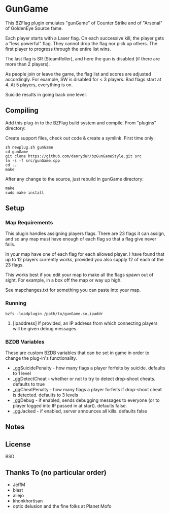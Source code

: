 # GunGame

This BZFlag plugin emulates "gunGame" of Counter Strike and of "Arsenal" of GoldenEye Source fame.

Each player starts with a Laser flag.  On each successive kill, the player gets a "less powerful" flag.  They cannot drop the flag nor pick up others.
The first player to progress through the entire list wins.

The last flag is SR (SteamRoller), and here the gun is disabled (if there are more than 2 players).

As people join or leave the game, the flag list and scores are adjusted accordingly.  For example, SW is disabled for < 3 players.  Bad flags start at 4. At 5
players, everything is on.

Suicide results in going back one level.

## Compiling
Add this plug-in to the BZFlag build system and compile.  From "plugins" directory:

Create support files, check out code & create a symlink.  First time only:

    sh newplug.sh gunGame
    cd gunGame
    git clone https://github.com/danryder/bzGunGameStyle.git src
    ln -s -f src/gunGame.cpp
    cd ..
    make
    
After any change to the source, just rebuild in gunGame directory:

    make
    sudo make install
    
## Setup

### Map Requirements
This plugin handles assigning players flags.  There are 23 flags it can assign, and so any map must have enough of each flag so that a flag give never fails.

In your map have one of each flag for each allowed player.  I have found that up to 12 players currently works, provided you also supply 12 of each of the 23 flags.

This works best if you edit your map to make all the flags spawn out of sight.  For example, in a box off the map or way up high.

See mapchanges.txt for something you can paste into your map.

### Running
    bzfs -loadplugin /path/to/gunGame.so,ipaddr

 1. [ipaddress] If provided, an IP address from which connecting players will be given debug messages.

### BZDB Variables
These are custom BZDB variables that can be set in game in order to change the plug-in's functionality.

 * _ggSuicidePenalty - how many flags a player forfeits by suicide. defaults to 1 level
 * _ggDetectCheat - whether or not to try to detect drop-shoot cheats. defaults to true
 * _ggCheatPenalty - how many flags a player forfeits if drop-shoot cheat is detected. defaults to 3 levels
 * _ggDebug - if enabled, sends debugging messages to everyone (or to player logged into IP passed in at start). defaults false.
 * _ggJacked  - if enabled, server announces all kills.  defaults false

## Notes

## License

BSD

## Thanks To (no particular order)
 * JeffM
 * blast
 * allejo
 * khonkhortisan
 * optic delusion and the fine folks at Planet Mofo
